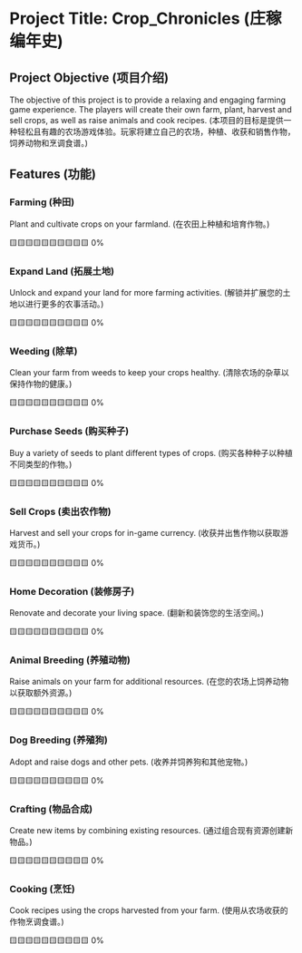 # Project Title: Crop_Chronicles (庄稼编年史)

## Project Objective (项目介绍)

The objective of this project is to provide a relaxing and engaging farming game experience. The players will create their own farm, plant, harvest and sell crops, as well as raise animals and cook recipes. (本项目的目标是提供一种轻松且有趣的农场游戏体验。玩家将建立自己的农场，种植、收获和销售作物，饲养动物和烹调食谱。)



## Features (功能)

### Farming (种田)

Plant and cultivate crops on your farmland. (在农田上种植和培育作物。)

🟨🟨🟨🟨🟨🟨🟨🟨🟨🟨 0%
### Expand Land (拓展土地)

Unlock and expand your land for more farming activities. (解锁并扩展您的土地以进行更多的农事活动。)

🟨🟨🟨🟨🟨🟨🟨🟨🟨🟨 0%
### Weeding (除草)

Clean your farm from weeds to keep your crops healthy. (清除农场的杂草以保持作物的健康。)

🟨🟨🟨🟨🟨🟨🟨🟨🟨🟨 0%
### Purchase Seeds (购买种子)

Buy a variety of seeds to plant different types of crops. (购买各种种子以种植不同类型的作物。)

🟨🟨🟨🟨🟨🟨🟨🟨🟨🟨 0%
### Sell Crops (卖出农作物)

Harvest and sell your crops for in-game currency. (收获并出售作物以获取游戏货币。)

🟨🟨🟨🟨🟨🟨🟨🟨🟨🟨 0%
### Home Decoration (装修房子)

Renovate and decorate your living space. (翻新和装饰您的生活空间。)

🟨🟨🟨🟨🟨🟨🟨🟨🟨🟨 0%
### Animal Breeding (养殖动物)

Raise animals on your farm for additional resources. (在您的农场上饲养动物以获取额外资源。)

🟨🟨🟨🟨🟨🟨🟨🟨🟨🟨 0%
### Dog Breeding (养殖狗)

Adopt and raise dogs and other pets. (收养并饲养狗和其他宠物。)

🟨🟨🟨🟨🟨🟨🟨🟨🟨🟨 0%
### Crafting (物品合成)

Create new items by combining existing resources. (通过组合现有资源创建新物品。)

🟨🟨🟨🟨🟨🟨🟨🟨🟨🟨 0%
### Cooking (烹饪)

Cook recipes using the crops harvested from your farm. (使用从农场收获的作物烹调食谱。)

🟨🟨🟨🟨🟨🟨🟨🟨🟨🟨 0%
